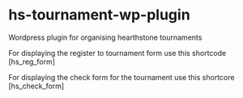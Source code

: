 # hs-tournament-wp-plugin
Wordpress plugin for organising hearthstone tournaments

For displaying the register to tournament form use this shortcode [hs_reg_form]

For displaying the check form for the tournament use this shortcore [hs_check_form]
